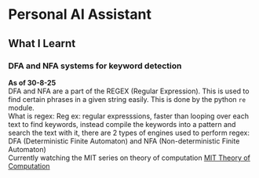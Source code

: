 # Personal AI Assistant

## What I Learnt
### DFA and NFA systems for keyword detection
**As of 30-8-25**  
DFA and NFA are a part of the REGEX (Regular Expression). This is used to find certain phrases in a given string easily. This is done by the python `re` module.  
What is regex: Reg ex: regular expresssions, faster than looping over each text to find keywords, instead compile the keywords into a pattern and search the text with it, there are 2 types of engines used to perform regex: DFA (Deterministic Finite Automaton) and NFA (Non-deterministic Finite Automaton)  
Currently watching the MIT series on theory of computation [MIT Theory of Computation](https://www.youtube.com/watch?v=9syvZr-9xwk&list=PLUl4u3cNGP60_JNv2MmK3wkOt9syvfQWY)